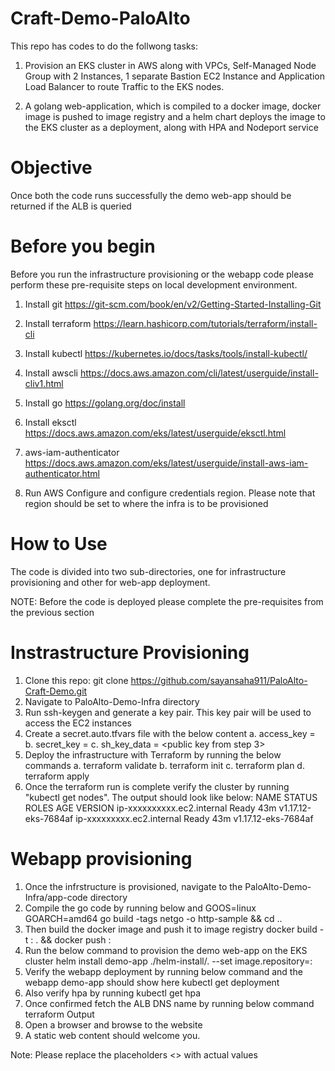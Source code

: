 # Craft-Demo-PaloAlto

This repo has codes to do the follwong tasks:

1. Provision an EKS cluster in AWS along with VPCs, Self-Managed Node Group with 2 Instances, 1 separate Bastion EC2 Instance and Application Load Balancer to route Traffic to the EKS nodes.

2. A golang web-application, which is compiled to a docker image, docker image is pushed to image registry and a helm chart deploys the image to the EKS cluster as a deployment, along with HPA and Nodeport service


# Objective

Once both the code runs successfully the demo web-app should be returned if the ALB is queried


# Before you begin

Before you run the infrastructure provisioning or the webapp code please perform these pre-requisite steps on local development environment.

1. Install git
https://git-scm.com/book/en/v2/Getting-Started-Installing-Git

2. Install terraform
https://learn.hashicorp.com/tutorials/terraform/install-cli

3. Install kubectl
https://kubernetes.io/docs/tasks/tools/install-kubectl/

4. Install awscli
https://docs.aws.amazon.com/cli/latest/userguide/install-cliv1.html

5. Install go
https://golang.org/doc/install

6. Install eksctl
https://docs.aws.amazon.com/eks/latest/userguide/eksctl.html

7. aws-iam-authenticator
https://docs.aws.amazon.com/eks/latest/userguide/install-aws-iam-authenticator.html

8. Run AWS Configure and configure credentials region. Please note that region should be set to where the infra is to be provisioned


# How to Use

The code is divided into two sub-directories, one for infrastructure provisioning and other for web-app deployment.

NOTE: Before the code is deployed please complete the pre-requisites from the previous section

# Instrastructure Provisioning

1. Clone this repo: git clone https://github.com/sayansaha911/PaloAlto-Craft-Demo.git
2. Navigate to PaloAlto-Demo-Infra directory
3. Run ssh-keygen and generate a key pair. This key pair will be used to access the EC2 instances
4. Create a secret.auto.tfvars file with the below content
    a. access_key = <aws programmatic access key>
    b. secret_key = <aws programmatic secret key>
    c. sh_key_data = <public key from step 3>
5. Deploy the infrastructure with Terraform by running the below commands
    a. terraform validate
    b. terraform init
    c. terraform plan
    d. terraform apply
6. Once the terraform run is complete verify the cluster by running "kubectl get nodes". The output should look like below:
NAME                          STATUS   ROLES    AGE   VERSION
ip-xxxxxxxxxx.ec2.internal   Ready    <none>   43m   v1.17.12-eks-7684af
ip-xxxxxxxxx.ec2.internal    Ready    <none>   43m   v1.17.12-eks-7684af


# Webapp provisioning
    
1. Once the infrstructure is provisioned, navigate to the PaloAlto-Demo-Infra/app-code directory
2. Compile the go code by running below and 
   GOOS=linux GOARCH=amd64 go build -tags netgo -o http-sample && cd ..
3. Then build the docker image and push it to image registry
   docker build -t <app-name>:<app-version> . && docker push <app-name>:<app-version>
5. Run the below command to provision the demo web-app on the EKS cluster
   helm install demo-app ./helm-install/. --set image.repository=<app-name>:<app-version>
3. Verify the webapp deployment by running below command and the webapp demo-app should show here
   kubectl get deployment
5. Also verify hpa by running
   kubectl get hpa
7. Once confirmed fetch the ALB DNS name by running below command
   terraform Output
8. Open a browser and browse to the website
9. A static web content should welcome you.

Note: Please replace the placeholders <> with actual values




